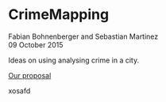 # CrimeMapping

Fabian Bohnenberger and Sebastian Martinez  
09 October 2015 

Ideas on using analysing crime in a city. 

[Our proposal](https://rawgit.com/martinezsebastian/CrimeMapping/master/Proposal.html)

xosafd
